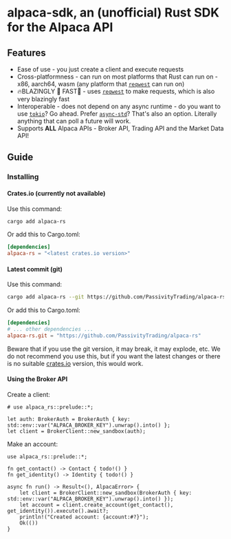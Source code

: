 # alpaca-sdk, an (unofficial) Rust SDK for the Alpaca API

## Features

- Ease of use - you just create a client and execute requests
- Cross-platformness - can run on most platforms that Rust can run on - x86, aarch64, wasm (any platform that [`reqwest`](https://crates.io/crates/reqwest) can run on)
- 🔥BLAZINGLY 🚀 FAST🧨 - uses [`reqwest`](https://crates.io/crates/reqwest) to make requests, which is also very blazingly fast
- Interoperable - does not depend on any async runtime - do you want to use [`tokio`](https://crates.io/crates/tokio)? Go ahead. Prefer [`async-std`](https://crates.io/crates/async-std)? That's also an option. Literally anything that can poll a future will work.
- Supports **ALL** Alpaca APIs - Broker API, Trading API and the Market Data API!

## Guide

### Installing

#### Crates.io (currently not available)

Use this command:
```sh
cargo add alpaca-rs
```

Or add this to Cargo.toml:
```toml
[dependencies]
alpaca-rs = "<latest crates.io version>"
```

#### Latest commit (git)

Use this command:
```sh
cargo add alpaca-rs --git https://github.com/PassivityTrading/alpaca-rs
```

Or add this to Cargo.toml:
```toml
[dependencies]
# ... other dependencies ...
alpaca-rs.git = "https://github.com/PassivityTrading/alpaca-rs"
```

Beware that if you use the git version, it may break, it may explode, etc.
We do not recommend you use this, but if you want the latest changes or there is no suitable [crates.io](https://crates.io) version, this would work.

#### Using the Broker API

Create a client:
```rust,no_run
# use alpaca_rs::prelude::*;

let auth: BrokerAuth = BrokerAuth { key: std::env::var("ALPACA_BROKER_KEY").unwrap().into() };
let client = BrokerClient::new_sandbox(auth);
```
Make an account:
```rust,no_run
use alpaca_rs::prelude::*;

fn get_contact() -> Contact { todo!() }
fn get_identity() -> Identity { todo!() }

async fn run() -> Result<(), AlpacaError> {
    let client = BrokerClient::new_sandbox(BrokerAuth { key: std::env::var("ALPACA_BROKER_KEY").unwrap().into() });
    let account = client.create_account(get_contact(), get_identity()).execute().await?;
    println!("Created account: {account:#?}");
    Ok(())
}
```
